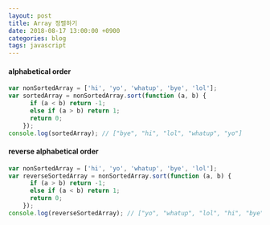 ```yaml
---
layout: post
title: Array 정렬하기
date: 2018-08-17 13:00:00 +0900
categories: blog
tags: javascript
---
```


#### alphabetical order
```javascript
var nonSortedArray = ['hi', 'yo', 'whatup', 'bye', 'lol'];
var sortedArray = nonSortedArray.sort(function (a, b) {
      if (a < b) return -1;
      else if (a > b) return 1;
      return 0;
    });
console.log(sortedArray); // ["bye", "hi", "lol", "whatup", "yo"]
```


#### reverse alphabetical order

```javascript
var nonSortedArray = ['hi', 'yo', 'whatup', 'bye', 'lol'];
var reverseSortedArray = nonSortedArray.sort(function (a, b) {
      if (a > b) return -1;
      else if (a < b) return 1;
      return 0;
    });
console.log(reverseSortedArray); // ["yo", "whatup", "lol", "hi", "bye"]
```
